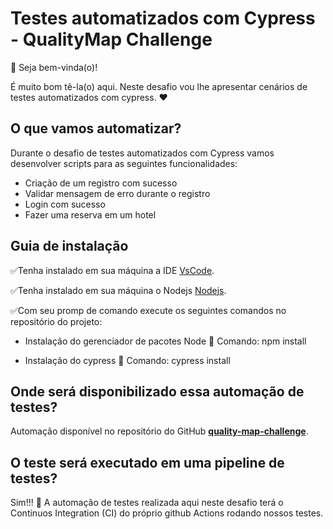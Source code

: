 # Testes automatizados com Cypress - QualityMap Challenge

👋 Seja bem-vinda(o)!

É muito bom tê-la(o) aqui. Neste desafio vou lhe apresentar cenários de testes automatizados com cypress. ❤️


## O que vamos automatizar?

Durante o desafio de testes automatizados com Cypress vamos desenvolver scripts para as seguintes funcionalidades:

- Criação de um registro com sucesso
- Validar mensagem de erro durante o registro
- Login com sucesso
- Fazer uma reserva em um hotel


## Guia de instalação

✅Tenha instalado em sua máquina a IDE [VsCode](https://code.visualstudio.com/download).

✅Tenha instalado em sua máquina o Nodejs [Nodejs](https://nodejs.org/en/download).

✅Com seu promp de comando execute os seguintes comandos no repositório do projeto:

- Instalação do gerenciador de pacotes Node 
📌 Comando: npm install

- Instalação do cypress
📌 Comando: cypress install


## Onde será disponibilizado essa automação de testes?

Automação disponível no repositório do GitHub [**quality-map-challenge**](https://github.com/luannoleto/quality-map-challenge).


## O teste será executado em uma pipeline de testes?

Sim!!! 🤪
A automação de testes realizada aqui neste desafio terá o Continuos Integration (CI) do próprio github Actions rodando nossos testes.